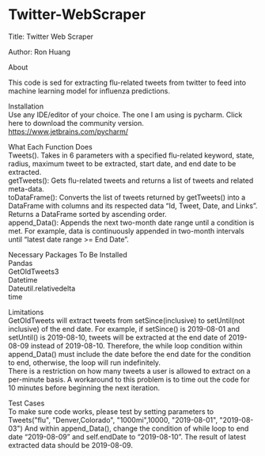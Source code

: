 # Twitter-WebScraper

Title: Twitter Web Scraper

Author: Ron Huang

About <br />

This code is sed for extracting flu-related tweets from twitter to feed into machine learning model for influenza predictions. 

Installation <br/> 
Use any IDE/editor of your choice. The one I am using is pycharm. Click here to download the community version. 
https://www.jetbrains.com/pycharm/

What Each Function Does <br/>
Tweets(). Takes in 6 parameters with a specified flu-related keyword, state, radius, maximum tweet to be extracted, start date, and end date to be extracted. <br/>
getTweets(): Gets flu-related tweets and returns a list of tweets and related meta-data.<br/>
toDataFrame(): Converts the list of tweets returned by getTweets()  into a DataFrame with columns and its respected data “Id, Tweet, Date, and Links”. Returns a DataFrame sorted by ascending order. <br/>
append_Data(): Appends the next two-month date range until a condition is met.  For example, data is continuously appended in two-month intervals until “latest date range >= End Date”. <br/>

Necessary Packages To Be Installed<br/>
Pandas<br/>
GetOldTweets3<br/>
Datetime<br/>
Dateutil.relativedelta <br/>
time


Limitations<br/>
GetOldTweets will extract tweets from setSince(inclusive) to setUntil(not inclusive) of the end date. For example, if setSince() is 2019-08-01 and setUntil() is 2019-08-10, tweets will be extracted at the end date of 2019-08-09 instead of 2019-08-10. Therefore, the while loop condition within append_Data() must include the date before the end date for the condition to end, otherwise, the loop will run indefinitely. <br/>
There is a restriction on how many tweets a user is allowed to extract on a per-minute basis. A workaround to this problem is to time out the code for 10 minutes before beginning the next iteration. 


Test Cases <br/>
To make sure code works, please test by setting parameters to 
Tweets("flu", "Denver,Colorado", "1000mi",10000, "2019-08-01", "2019-08-03")
And within append_Data(), change the condition of while loop to end date “2019-08-09” and self.endDate to “2019-08-10”. The result of latest extracted data should be 2019-08-09. 
